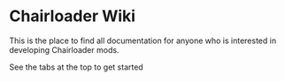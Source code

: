 # Chairloader Wiki

This is the place to find all documentation for anyone who is interested in developing Chairloader mods.

See the tabs at the top to get started